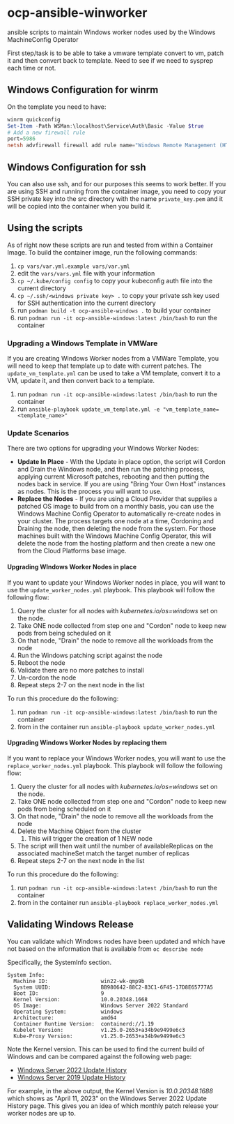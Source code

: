 # ocp-ansible-winworker
ansible scripts to maintain Windows worker nodes used by the Windows MachineConfig Operator


First step/task is to be able to take a vmware template convert to vm, patch it and then convert back to template. 
Need to see if we need to sysprep each time or not.

## Windows Configuration for winrm

On the template you need to have:

```powershell
winrm quickconfig
Set-Item -Path WSMan:\localhost\Service\Auth\Basic -Value $true
# Add a new firewall rule
port=5986
netsh advfirewall firewall add rule name="Windows Remote Management (HTTPS-In)" dir=in action=allow protocol=TCP localport=$port
```

## Windows Configuration for ssh

You can also use ssh, and for our purposes this seems to work better. If you are using SSH and running from the container image, you need to copy your SSH private key into the src directory with the name `private_key.pem` and it will be copied into the container when you build it.

## Using the scripts

As of right now these scripts are run and tested from within a Container Image. To build the container image, run the following commands:

1. `cp vars/var.yml.example vars/var.yml`
2. edit the `vars/vars.yml` file with your information
3. `cp ~/.kube/config config` to copy your kubeconfig auth file into the current directory
4. `cp ~/.ssh/<windows private key> .` to copy your private ssh key used for SSH authentication into the current directory
5. run `podman build -t ocp-ansible-windows .` to build your container
6. run `podman run -it ocp-ansible-windows:latest /bin/bash` to run the container

### Upgrading a Windows Template in VMWare

If you are creating Windows Worker nodes from a VMWare Template, you will need to keep that template up to date with current patches. The `update_vm_template.yml` can be used to take a VM template, convert it to a VM, update it, and then convert back to a template.

1. run `podman run -it ocp-ansible-windows:latest /bin/bash` to run the container
2. run `ansible-playbook update_vm_template.yml -e "vm_template_name=<template_name>"`

### Update Scenarios

There are two options for upgrading your Windows Worker Nodes:

* **Update In Place** - With the Update in place option, the script will Cordon and Drain the Windows node, and then run the patching process, applying current Microsoft patches, rebooting and then putting the nodes back in service. If you are using "Bring Your Own Host" instances as nodes. This is the process you will want to use.
* **Replace the Nodes** - If you are using a Cloud Provider that supplies a patched OS image to build from on a monthly basis, you can use the Windows Machine Config Operator to automatically re-create nodes in your cluster. The process targets one node at a time, Cordoning and Draining the node, then deleting the node from the system. For those machines built with the Windows Machine Config Operator, this will delete the node from the hosting platform and then create a new one from the Cloud Platforms base image.

#### Upgrading WIndows Worker Nodes in place

If you want to update your Windows Worker nodes in place, you will want to use the `update_worker_nodes.yml` playbook. This playbook will follow the following flow:

1. Query the cluster for all nodes with _kubernetes.io/os=windows_ set on the node.
2. Take ONE node collected from step one and "Cordon" node to keep new pods from being scheduled on it
3. On that node, "Drain" the node to remove all the workloads from the node
4. Run the Windows patching script against the node
5. Reboot the node
6. Validate there are no more patches to install
7. Un-cordon the node
8. Repeat steps 2-7 on the next node in the list

To run this procedure do the following:

1. run `podman run -it ocp-ansible-windows:latest /bin/bash` to run the container
2. from in the container run `ansible-playbook update_worker_nodes.yml`


#### Upgrading Windows Worker Nodes by replacing them

If you want to replace your Windows Worker nodes, you will want to use the `replace_worker_nodes.yml` playbook. This playbook will follow the following flow:

1. Query the cluster for all nodes with _kubernetes.io/os=windows_ set on the node.
2. Take ONE node collected from step one and "Cordon" node to keep new pods from being scheduled on it
3. On that node, "Drain" the node to remove all the workloads from the node
4. Delete the Machine Object from the cluster
   1. This will trigger the creation of 1 NEW node
5. The script will then wait until the number of availableReplicas on the associated machineSet match the target number of replicas
6. Repeat steps 2-7 on the next node in the list

To run this procedure do the following:

1. run `podman run -it ocp-ansible-windows:latest /bin/bash` to run the container
2. from in the container run `ansible-playbook replace_worker_nodes.yml`
   
## Validating Windows Release

You can validate which Windows nodes have been updated and which have not based on the information that is available from `oc describe node`

Specifically, the SystemInfo section.

```
System Info:
  Machine ID:                 win22-wk-qmp9b
  System UUID:                BB980642-88C2-83C1-6F45-17D8E65777A5
  Boot ID:                    9
  Kernel Version:             10.0.20348.1668
  OS Image:                   Windows Server 2022 Standard
  Operating System:           windows
  Architecture:               amd64
  Container Runtime Version:  containerd://1.19
  Kubelet Version:            v1.25.0-2653+a34b9e9499e6c3
  Kube-Proxy Version:         v1.25.0-2653+a34b9e9499e6c3
```

Note the Kernel version. This can be used to find the current build of Windows and can be compared against the following web page:

* [Windows Server 2022 Update History](https://support.microsoft.com/en-gb/topic/windows-server-2022-update-history-e1caa597-00c5-4ab9-9f3e-8212fe80b2ee)
* [Windows Server 2019 Update History](https://support.microsoft.com/en-us/topic/windows-10-and-windows-server-2019-update-history-725fc2e1-4443-6831-a5ca-51ff5cbcb059)

For example, in the above output, the Kernel Version is *10.0.20348.1688* which shows as "April 11, 2023" on the Windows Server 2022 Update History page. This gives you an idea of which monthly patch release your worker nodes are up to.